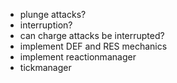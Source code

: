 - plunge attacks?
- interruption?
- can charge attacks be interrupted?
- implement DEF and RES mechanics
- implement reactionmanager
- tickmanager
